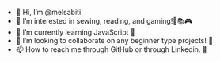 - 👋 Hi, I’m @melsabiti
- 👀 I’m interested in sewing, reading, and gaming!🧵📚🎮
- 🌱 I’m currently learning JavaScript 📇
- 💞️ I’m looking to collaborate on any beginner type projects! 🤗
- 📫 How to reach me through GitHub or through Linkedin. 💼 

<!---
melsabiti/melsabiti is a ✨ special ✨ repository because its `README.md` (this file) appears on your GitHub profile.
You can click the Preview link to take a look at your changes.
--->
